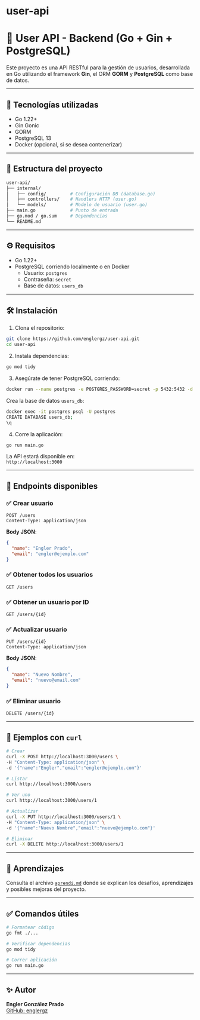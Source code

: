 # user-api
# 🧠 User API - Backend (Go + Gin + PostgreSQL)

Este proyecto es una API RESTful para la gestión de usuarios, desarrollada en Go utilizando el framework **Gin**, el ORM **GORM** y **PostgreSQL** como base de datos.

---

## 🚀 Tecnologías utilizadas

- Go 1.22+
- Gin Gonic
- GORM
- PostgreSQL 13
- Docker (opcional, si se desea contenerizar)

---

## 📂 Estructura del proyecto

```bash
user-api/
├── internal/
│   ├── config/         # Configuración DB (database.go)
│   ├── controllers/    # Handlers HTTP (user.go)
│   └── models/         # Modelo de usuario (user.go)
├── main.go             # Punto de entrada
├── go.mod / go.sum     # Dependencias
└── README.md
```

---

## ⚙️ Requisitos

- Go 1.22+
- PostgreSQL corriendo localmente o en Docker
  - Usuario: `postgres`
  - Contraseña: `secret`
  - Base de datos: `users_db`

---

## 🛠️ Instalación

1. Clona el repositorio:

```bash
git clone https://github.com/englergz/user-api.git
cd user-api
```

2. Instala dependencias:

```bash
go mod tidy
```

3. Asegúrate de tener PostgreSQL corriendo:

```bash
docker run --name postgres -e POSTGRES_PASSWORD=secret -p 5432:5432 -d postgres:13
```

Crea la base de datos `users_db`:

```bash
docker exec -it postgres psql -U postgres
CREATE DATABASE users_db;
\q
```

4. Corre la aplicación:

```bash
go run main.go
```

La API estará disponible en:  
`http://localhost:3000`

---

## 📡 Endpoints disponibles

### ✅ Crear usuario

```http
POST /users
Content-Type: application/json
```

**Body JSON**:
```json
{
  "name": "Engler Prado",
  "email": "engler@ejemplo.com"
}
```

### ✅ Obtener todos los usuarios

```http
GET /users
```

### ✅ Obtener un usuario por ID

```http
GET /users/{id}
```

### ✅ Actualizar usuario

```http
PUT /users/{id}
Content-Type: application/json
```

**Body JSON**:
```json
{
  "name": "Nuevo Nombre",
  "email": "nuevo@email.com"
}
```

### ✅ Eliminar usuario

```http
DELETE /users/{id}
```

---

## 🧪 Ejemplos con `curl`

```bash
# Crear
curl -X POST http://localhost:3000/users \
-H "Content-Type: application/json" \
-d '{"name":"Engler","email":"engler@ejemplo.com"}'

# Listar
curl http://localhost:3000/users

# Ver uno
curl http://localhost:3000/users/1

# Actualizar
curl -X PUT http://localhost:3000/users/1 \
-H "Content-Type: application/json" \
-d '{"name":"Nuevo Nombre","email":"nuevo@ejemplo.com"}'

# Eliminar
curl -X DELETE http://localhost:3000/users/1
```

---

## 🧠 Aprendizajes

Consulta el archivo [`aprendi.md`](aprendi.md) donde se explican los desafíos, aprendizajes y posibles mejoras del proyecto.

---

## ✅ Comandos útiles

```bash
# Formatear código
go fmt ./...

# Verificar dependencias
go mod tidy

# Correr aplicación
go run main.go
```

---

## ✨ Autor

**Engler González Prado**  
[GitHub: englergz](https://github.com/englergz)
